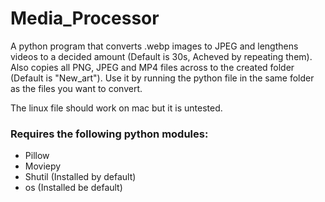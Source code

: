 # Media_Processor
A python program that converts .webp images to JPEG and lengthens videos to a decided amount (Default is 30s, Acheved by repeating them). Also copies all PNG, JPEG and MP4 files across to the created folder (Default is "New_art").
Use it by running the python file in the same folder as the files you want to convert.

The linux file should work on mac but it is untested.

### Requires the following python modules:
  - Pillow
  - Moviepy
  - Shutil (Installed by default)
  - os     (Installed be default)
